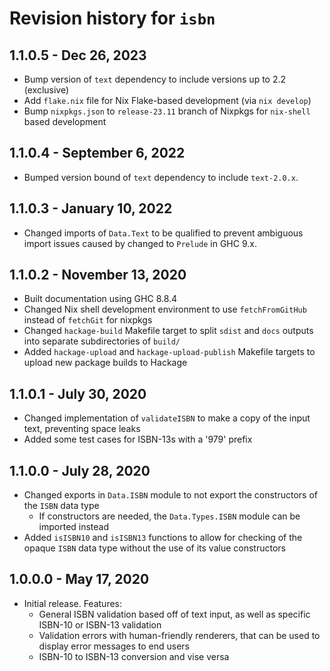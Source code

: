# Revision history for `isbn`

## 1.1.0.5 - Dec 26, 2023

- Bump version of `text` dependency to include versions up to 2.2 (exclusive)
- Add `flake.nix` file for Nix Flake-based development (via `nix develop`)
- Bump `nixpkgs.json` to `release-23.11` branch of Nixpkgs for `nix-shell` based development

## 1.1.0.4 - September 6, 2022

- Bumped version bound of `text` dependency to include `text-2.0.x`.

## 1.1.0.3 - January 10, 2022

- Changed imports of `Data.Text` to be qualified to prevent ambiguous import issues caused by changed to `Prelude` in GHC 9.x.

## 1.1.0.2 - November 13, 2020

- Built documentation using GHC 8.8.4
- Changed Nix shell development environment to use `fetchFromGitHub` instead of `fetchGit` for nixpkgs
- Changed `hackage-build` Makefile target to split `sdist` and `docs` outputs into separate subdirectories of `build/`
- Added `hackage-upload` and `hackage-upload-publish` Makefile targets to upload new package builds to Hackage

## 1.1.0.1 - July 30, 2020

- Changed implementation of `validateISBN` to make a copy of the input text, preventing space leaks
- Added some test cases for ISBN-13s with a '979' prefix

## 1.1.0.0 - July 28, 2020

- Changed exports in `Data.ISBN` module to not export the constructors of the `ISBN` data type
  - If constructors are needed, the `Data.Types.ISBN` module can be imported instead
- Added `isISBN10` and `isISBN13` functions to allow for checking of the opaque `ISBN` data type without the use of its value constructors

## 1.0.0.0 - May 17, 2020

- Initial release. Features:
  - General ISBN validation based off of text input, as well as specific ISBN-10 or ISBN-13 validation
  - Validation errors with human-friendly renderers, that can be used to display error messages to end users
  - ISBN-10 to ISBN-13 conversion and vise versa
